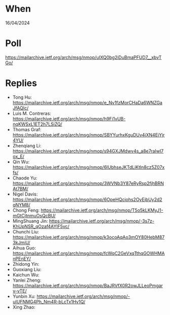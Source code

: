 # When

16/04/2024

# Poll

https://mailarchive.ietf.org/arch/msg/nmop/uIXQ0bg2iDuBmaPFUD7__xbvTGo/

# Replies

* Tong Hu: https://mailarchive.ietf.org/arch/msg/nmop/e_Nv1fzMorCHaDa6WNZGaJfAQIc/
* Luis M. Contreras: https://mailarchive.ietf.org/arch/msg/nmop/h9Fi1vUB-nqKWSxL1ET2h7LSiZQ/
* Thomas Graf: https://mailarchive.ietf.org/arch/msg/nmop/SBYYurhxKguDUv4jXN4EjYjr4YU/
* Zhenqiang Li: https://mailarchive.ietf.org/arch/msg/nmop/s94GXJMdwv4s_a8e7raIwI7ox_E/
* Qin Wu: https://mailarchive.ietf.org/arch/msg/nmop/6lUbhseJKTdLiKtIn8cz5Z07xfs/
* Chaode Yu: https://mailarchive.ietf.org/arch/msg/nmop/3WVNb3Y87eRyRsp2fjhBRNAt7BM/
* Nigel Davis: https://mailarchive.ietf.org/arch/msg/nmop/6OpeHQciohs2OyEjbUy2d2qNYM8/
* Chong Feng: https://mailarchive.ietf.org/arch/msg/nmop/T5o5kLKMyJ1-mGtCjtnmuOsQcBU/
* MingShuang Jin: https://mailarchive.ietf.org/arch/msg/nmop/-3s7z-KhUpNSR_qOzaf4AYlF5vc/
* Chunchi Liu: https://mailarchive.ietf.org/arch/msg/nmop/k3ocoAqAo3mOY80HebM873kJmiU/
* Aihua Guo: https://mailarchive.ietf.org/arch/msg/nmop/fcWqC2GeVxqTthqGOWHMAnPEnEY/
* Zhidong Yin:
* Guoxiang Liu:
* Kaichun Wu:
* Yanlei Zheng: https://mailarchive.ietf.org/arch/msg/nmop/BaJRVfX0R2owJLLeoPmgarv-vTE/
* Yunbin Xu: https://mailarchive.ietf.org/arch/msg/nmop/-uIUFNMG4Ph_Nm4R-bLcTx1Hv1Q/
* Xing Zhao:

